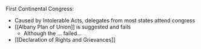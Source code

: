 
First Continental Congress:
- Caused by Intolerable Acts, delegates from most states attend congress
- [[Albany Plan of Union]] is suggested and fails
	- Although the ... failed... 
- [[Declaration of Rights and Grievances]]

